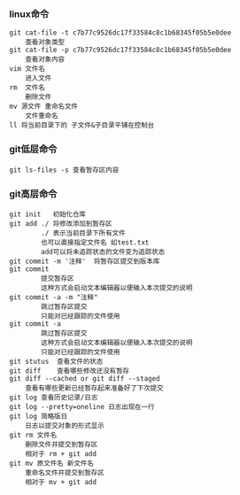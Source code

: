 ### linux命令
    git cat-file -t c7b77c9526dc17f33584c8c1b68345f05b5e0dee
        查看对象类型
    git cat-file -p c7b77c9526dc17f33584c8c1b68345f05b5e0dee
        查看对象内容
    vim 文件名
        进入文件
    rm  文件名
        删除文件
    mv 源文件 重命名文件
        文件重命名
    ll 将当前目录下的 子文件&子目录平铺在控制台

### git低层命令
    git ls-files -s 查看暂存区内容

### git高层命令
    git init   初始化仓库
    git add ./ 将修改添加到暂存区
            ./ 表示当前目录下所有文件
            也可以直接指定文件名 如test.txt
            add可以将未追踪状态的文件变为追踪状态
    git commit -m '注释'  将暂存区提交到版本库
    git commit
            提交暂存区
            这种方式会启动文本编辑器以便输入本次提交的说明
    git commit -a -m "注释"
            跳过暂存区提交
            只能对已经跟踪的文件使用
    git commit -a
            跳过暂存区提交
            这种方式会启动文本编辑器以便输入本次提交的说明
            只能对已经跟踪的文件使用
    git stutus  查看文件的状态
    git diff    查看哪些修改还没有暂存
    git diff --cached or git diff --staged
        查看有哪些更新已经暂存起来准备好了下次提交
    git log 查看历史记录/日志
    git log --pretty=oneline 日志出现在一行
    git log 简略版日
        日志以提交对象的形式显示
    git rm 文件名
        删除文件并提交到暂存区
        相对于 rm + git add
    git mv 原文件名 新文件名
        重命名文件并提交到暂存区
        相对于 mv + git add